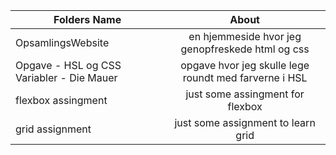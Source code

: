 | Folders Name  | About         |
| ------------- |:-------------:|
| OpsamlingsWebsite         | en hjemmeside hvor jeg genopfreskede html og css    |
| Opgave - HSL og CSS Variabler - Die Mauer       | opgave hvor jeg skulle lege roundt med farverne i HSL   |
| flexbox assingment         | just some assingment for flexbox   |
| grid assignment | just some assignment to learn grid |